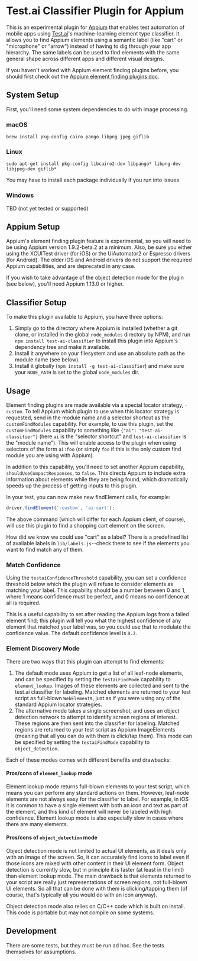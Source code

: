 # Test.ai Classifier Plugin for Appium

This is an experimental plugin for [Appium](https://appium.io) that enables
test automation of mobile apps using [Test.ai](https://test.ai)'s
machine-learning element type classifier. It allows you to find Appium elements
using a semantic label (like "cart" or "microphone" or "arrow") instead of
having to dig through your app hierarchy. The same labels can be used to find
elements with the same general shape across different apps and different visual
designs.

If you haven't worked with Appium element finding plugins before, you should
first check out the [Appium element finding plugins
doc](https://github.com/appium/appium/blob/52e5bf1217f08b963136254222ba2ebef428f0d1/docs/en/advanced-concepts/element-finding-plugins.md).

## System Setup

First, you'll need some system dependencies to do with image processing.

### macOS

```
brew install pkg-config cairo pango libpng jpeg giflib
```

### Linux

```
sudo apt-get install pkg-config libcairo2-dev libpango* libpng-dev libjpeg-dev giflib*
```
You may have to install each package individually if you run into issues

### Windows

TBD (not yet tested or supported)

## Appium Setup

Appium's element finding plugin feature is experimental, so you will need to be
using Appium version 1.9.2-beta.2 at a minimum. Also, be sure you either using
the XCUITest driver (for iOS) or the UiAutomator2 or Espresso drivers (for
Android). The older iOS and Android drivers do not support the required Appium
capabilities, and are deprecated in any case.

If you wish to take advantage of the object detection mode for the plugin (see
below), you'll need Appium 1.13.0 or higher.

## Classifier Setup

To make this plugin available to Appium, you have three options:

1. Simply go to the directory where Appium is installed (whether a git clone,
   or installed in the global `node_modules` directory by NPM), and run `npm
   install test-ai-classifier` to install this plugin into Appium's dependency
   tree and make it available.
2. Install it anywhere on your filesystem and use an absolute path as the
   module name (see below).
3. Install it globally (`npm install -g test-ai-classifier`) and make sure your
   `NODE_PATH` is set to the global `node_modules` dir.

## Usage

Element finding plugins are made available via a special locator strategy,
`-custom`. To tell Appium which plugin to use when this locator strategy is
requested, send in the module name and a selector shortcut as the
`customFindModules` capability. For example, to use this plugin, set the
`customFindModules` capability to something like `{"ai": "test-ai-classifier"}`
(here `ai` is the "selector shortcut" and `test-ai-classifier` is the "module
name"). This will enable access to the plugin when using selectors of the form
`ai:foo` (or simply `foo` if this is the only custom find module you are using
with Appium).

In addition to this capability, you'll need to set another Appium capability,
`shouldUseCompactResponses`, to `false`. This directs Appium to include extra
information about elements while they are being found, which dramatically
speeds up the process of getting inputs to this plugin.

In your test, you can now make new findElement calls, for example:

```js
driver.findElement('-custom', 'ai:cart');
```

The above command (which will differ for each Appium client, of course), will
use this plugin to find a shopping cart element on the screen.

How did we know we could use "cart" as a label? There is a predefined list of
available labels in `lib/labels.js`--check there to see if the elements you
want to find match any of them.

### Match Confidence

Using the `testaiConfidenceThreshold` capability, you can set a confidence
threshold below which the plugin will refuse to consider elements as matching
your label. This capability should be a number between 0 and 1, where 1 means
confidence must be perfect, and 0 means no confidence at all is required.

This is a useful capability to set after reading the Appium logs from a failed
element find; this plugin will tell you what the highest confidence of any
element that matched your label was, so you could use that to modulate the
confidence value. The default confidence level is `0.2`.

### Element Discovery Mode

There are two ways that this plugin can attempt to find elements:

1. The default mode uses Appium to get a list of all leaf-node elements, and
   can be specified by setting the `testaiFindMode` capability to
   `element_lookup`. Images of these elements are collected and sent to the
   test.ai classifier for labeling. Matched elements are returned to your test
   script as full-blown `WebElement`s, just as if you were using any of the
   standard Appium locator strategies.
2. The alternative mode takes a single screenshot, and uses an object detection
   network to attempt to identify screen regions of interest. These regions are
   then sent into the classifier for labeling. Matched regions are returned to
   your test script as Appium ImageElements (meaning that all you can do with
   them is click/tap them). This mode can be specified by setting the
   `testaiFindMode` capability to `object_detection`.

Each of these modes comes with different benefits and drawbacks:

#### Pros/cons of `element_lookup` mode

Element lookup mode returns full-blown elements to your test script, which
means you can perform any standard actions on them. However, leaf-node elements
are not always easy for the classifier to label. For example, in iOS it is
common to have a single element with both an icon and text as part of the
element, and this kind of element will never be labeled with high confidence.
Element lookup mode is also especially slow in cases where there are many
elements.

#### Pros/cons of `object_detection` mode

Object detection mode is not limited to actual UI elements, as it deals only
with an image of the screen. So, it can accurately find icons to label even if
those icons are mixed with other content in their UI element form. Object
detection is currently slow, but in principle it is faster (at least in the
limit) than element lookup mode. The main drawback is that elements returned to
your script are really just representations of screen regions, not full-blown
UI elements. So all that can be done with them is clicking/tapping them (of
course, that's typically all you would do with an icon anyway).

Object detection mode also relies on C/C++ code which is built on install. This
code is portable but may not compile on some systems.

## Development

There are some tests, but they must be run ad hoc. See the tests themselves for
assumptions.
